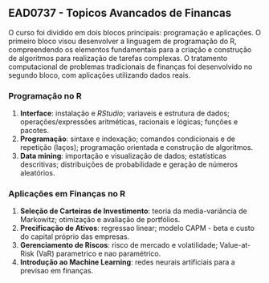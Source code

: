## EAD0737 - Topicos Avancados de Financas

O curso foi dividido em dois blocos principais: programação e aplicações. O primeiro bloco visou desenvolver a linguagem de programação do R, compreendendo os elementos fundamentais para a criação e construção de algoritmos para realização de tarefas complexas. O tratamento computacional de problemas tradicionais de finanças foi desenvolvido no segundo bloco, com aplicações utilizando dados reais.

### Programação no R

1. **Interface**: instalação e _RStudio_; variaveis e estrutura de dados; operações/expressões aritméticas, racionais e lógicas; funções e pacotes.
2. **Programação**: sintaxe e indexação; comandos condicionais e de repetição (laços); programação orientada e construção de algoritmos.
3. **Data mining**: importação e visualização de dados; estatísticas descritivas; distribuições de probabilidade e geração de números aleatórios.

### Aplicações em Finanças no R

1. **Seleção de Carteiras de Investimento**: teoria da media-variância de Markowitz; otimização e avaliação de portfólios.
2. **Precificação de Ativos**: regressao linear; modelo CAPM - beta e custo do capital próprio das empresas.
3. **Gerenciamento de Riscos**: risco de mercado e volatilidade; Value-at-Risk (VaR) parametrico e nao paramétrico.
4. **Introdução ao Machine Learning**: redes neurais artificiais para a previsao em finanças.
